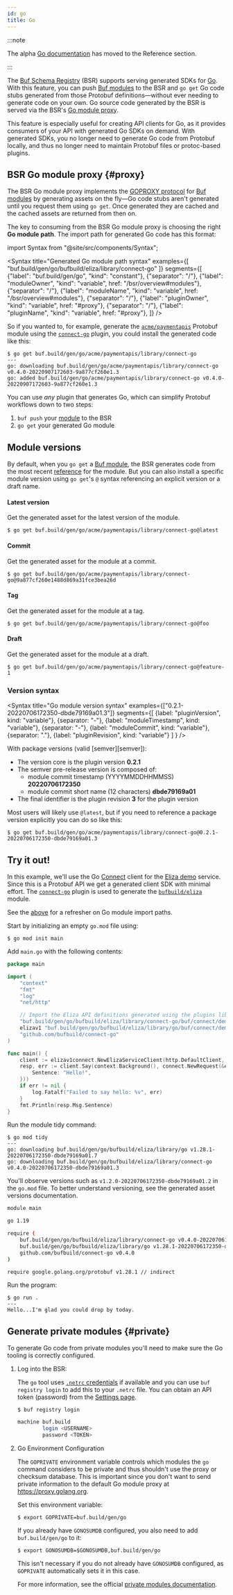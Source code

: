 ```yaml
---
id: go
title: Go
---
```


:::note

The alpha [Go documentation](../../reference/deprecated/remote-generation/go.md) has moved to the Reference section.

:::


The [Buf Schema Registry](../../bsr/overview.md) (BSR) supports serving generated SDKs for [Go].
With this feature, you can push [Buf modules][modules] to the BSR and `go get` Go code stubs generated
from those Protobuf definitions&mdash;without ever needing to generate code on your own. Go source code
generated by the BSR is served via the BSR's [Go module proxy](#proxy).

This feature is especially useful for creating API clients for Go, as it provides consumers of your
API with generated Go SDKs on demand. With generated SDKs, you no longer need to generate Go code
from Protobuf locally, and thus no longer need to maintain Protobuf files or protoc-based plugins.

## BSR Go module proxy {#proxy}

The BSR Go module proxy implements the [GOPROXY protocol][goproxy] for [Buf modules][modules] by
generating assets on the fly&mdash;Go code stubs aren't generated until you request them using
`go get`. Once generated they are cached and the cached assets are returned from then on.

The key to consuming from the BSR Go module proxy is choosing the right **Go module path**. The
import path for generated Go code has this format:

import Syntax from "@site/src/components/Syntax";

<Syntax
    title="Generated Go module path syntax"
    examples={[
        "buf.build/gen/go/bufbuild/eliza/library/connect-go"
    ]}
    segments={[
        {"label": "buf.build/gen/go", "kind": "constant"},
        {"separator": "/"},
        {"label": "moduleOwner", "kind": "variable", href: "/bsr/overview#modules"},
        {"separator": "/"},
        {"label": "moduleName", "kind": "variable", href: "/bsr/overview#modules"},
        {"separator": "/"},
        {"label": "pluginOwner", "kind": "variable", href: "#proxy"},
        {"separator": "/"},
        {"label": "pluginName", "kind": "variable", href: "#proxy"},
    ]}
/>

So if you wanted to, for example, generate the [`acme/paymentapis`][api] Protobuf module using the
[`connect-go`][connect-go] plugin, you could install the generated code like this:

```terminal
$ go get buf.build/gen/go/acme/paymentapis/library/connect-go
---
go: downloading buf.build/gen/go/acme/paymentapis/library/connect-go v0.4.0-20220907172603-9a877cf260e1.3
go: added buf.build/gen/go/acme/paymentapis/library/connect-go v0.4.0-20220907172603-9a877cf260e1.3
```

You can use _any_ plugin that generates Go, which can simplify Protobuf workflows down to two
steps:

1. `buf push` your [module][modules] to the BSR
1. `go get` your generated Go module

## Module versions

By default, when you `go get` a [Buf module][modules], the BSR generates code from the most recent [reference](../overview.md#referencing-a-module) for the module. But you can also install a specific module version using `go get`'s `@` syntax referencing an explicit version or a draft name.

#### Latest version

Get the generated asset for the latest version of the module.

```terminal
$ go get buf.build/gen/go/acme/paymentapis/library/connect-go@latest
```

#### Commit

Get the generated asset for the module at a commit.

```terminal
$ go get buf.build/gen/go/acme/paymentapis/library/connect-go@9a877cf260e1488d869a31fce3bea26d
```

#### Tag 

Get the generated asset for the module at a tag.

```terminal
$ go get buf.build/gen/go/acme/paymentapis/library/connect-go@foo
```

#### Draft 

Get the generated asset for the module at a draft.

```terminal
$ go get buf.build/gen/go/acme/paymentapis/library/connect-go@feature-1
```

### Version syntax

<Syntax
  title="Go module version syntax"
  examples={["0.2.1-20220706172350-dbde79169a01.3"]}
  segments={[
    {label: "pluginVersion", kind: "variable"},
    {separator: "-"},
    {label: "moduleTimestamp", kind: "variable"},
    {separator: "-"},
    {label: "moduleCommit", kind: "variable"},
    {separator: "."},
    {label: "pluginRevision", kind: "variable"}
  ]
} />

With package versions (valid [semver][semver]):

* The version core is the plugin version **0.2.1**
* The semver pre-release version is composed of: 
  * module commit timestamp (YYYYMMDDHHMMSS) **20220706172350**
  * module commit short name (12 characters) **dbde79169a01**
* The final identifier is the plugin revision **3** for the plugin version

Most users will likely use `@latest`, but if you need to reference a package version explicitly you can do so like this:

```terminal
$ go get buf.build/gen/go/acme/paymentapis/library/connect-go@0.2.1-20220706172350-dbde79169a01.3
```

## Try it out!

In this example, we'll use the Go [Connect][connect] client for the [Eliza demo][connect-demo] service. Since
this is a Protobuf API we get a generated client SDK with minimal effort. The
[`connect-go`][connect-go] plugin is used to generate the [`bufbuild/eliza`][eliza-module] module.

See the [above](#proxy) for a refresher on Go module import paths.

Start by initializing an empty `go.mod` file using:

```terminal
$ go mod init main
```

Add `main.go` with the following contents:

```go {10,11}
package main

import (
    "context"
    "fmt"
    "log"
    "net/http"

    // Import the Eliza API definitions generated using the plugins library/go and library/connect-go.
    "buf.build/gen/go/bufbuild/eliza/library/connect-go/buf/connect/demo/eliza/v1/elizav1connect"
    elizav1 "buf.build/gen/go/bufbuild/eliza/library/go/buf/connect/demo/eliza/v1"
    "github.com/bufbuild/connect-go"
)

func main() {
    client := elizav1connect.NewElizaServiceClient(http.DefaultClient, "https://demo.connect.build")
    resp, err := client.Say(context.Background(), connect.NewRequest(&elizav1.SayRequest{
        Sentence: "Hello!",
    }))
    if err != nil {
        log.Fatalf("Failed to say hello: %v", err)
    }
    fmt.Println(resp.Msg.Sentence)
}
```

Run the module tidy command:

```terminal
$ go mod tidy
---
go: downloading buf.build/gen/go/bufbuild/eliza/library/go v1.28.1-20220706172350-dbde79169a01.7
go: downloading buf.build/gen/go/bufbuild/eliza/library/connect-go v0.4.0-20220706172350-dbde79169a01.3
```

You'll observe versions such as `v1.2.0-20220706172350-dbde79169a01.2` in the `go.mod` file. To
better understand versioning, see the generated asset versions documentation.

```sh title="go.mod"
module main

go 1.19

require (
    buf.build/gen/go/bufbuild/eliza/library/connect-go v0.4.0-20220706172350-dbde79169a01.3
    buf.build/gen/go/bufbuild/eliza/library/go v1.28.1-20220706172350-dbde79169a01.7
    github.com/bufbuild/connect-go v0.4.0
)

require google.golang.org/protobuf v1.28.1 // indirect

```

Run the program:

```terminal
$ go run .
---
Hello...I'm glad you could drop by today.
```

## Generate private modules {#private}

To generate Go code from private modules you'll need to make sure the Go tooling is correctly configured.

1. Log into the BSR:

    The `go` tool uses [`.netrc` credentials][netrc] if available and you can use `buf registry login` to add this to your `.netrc` file.
    You can obtain an API token (password) from the [Settings page][settings].

    ```terminal
    $ buf registry login
    ```

    ```sh title="~/.netrc"
    machine buf.build
            login <USERNAME>
            password <TOKEN>
    ```

2. Go Environment Configuration

    The `GOPRIVATE` environment variable controls which modules the `go` command considers to be
    private and thus shouldn't use the proxy or checksum database. This is important since you don't
    want to send private information to the default Go module proxy at https://proxy.golang.org.

    Set this environment variable:

    ```terminal
    $ export GOPRIVATE=buf.build/gen/go
    ```

    If you already have `GONOSUMDB` configured, you also need to add `buf.build/gen/go` to it:

    ```terminal
    $ export GONOSUMDB=$GONOSUMDB,buf.build/gen/go
    ```

   This isn't necessary if you do not already have `GONOSUMDB` configured, as `GOPRIVATE`
     automatically sets it in this case.

   For more information, see the official [private modules documentation][private].

[api]: https://buf.build/acme/paymentapis
[go]: https://golang.org
[eliza-module]: https://buf.build/bufbuild/eliza/
[connect]: https://connect.build
[connect-demo]: https://github.com/bufbuild/connect-demo
[connect-go]: https://buf.build/library/connect-go
[goproxy]: https://golang.org/ref/mod#goproxy-protocol
[modules]: ../overview.md#modules
[netrc]: https://golang.org/ref/mod#private-module-proxy-auth
[private]: https://golang.org/ref/mod#private-modules
[settings]: https://buf.build/settings/user
